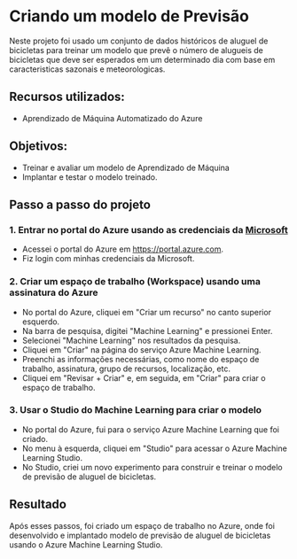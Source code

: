 # Criando um modelo de Previsão
Neste projeto foi usado um conjunto de dados históricos de aluguel de bicicletas para treinar um modelo
que prevê o número de alugueis de bicicletas que deve ser esperados em um determinado dia com base em caracteristicas
sazonais e meteorologicas.

## Recursos utilizados:
* Aprendizado de Máquina Automatizado do Azure
## Objetivos:
* Treinar e avaliar um modelo de Aprendizado de Máquina
* Implantar e testar o modelo treinado.
  
## Passo a passo do projeto
### 1. Entrar no portal do Azure usando as credenciais da [Microsoft](https://portal.azure.com)
* Acessei o portal do Azure em https://portal.azure.com.
* Fiz login com minhas credenciais da Microsoft.
### 2. Criar um espaço de trabalho (Workspace) usando uma assinatura do Azure 
* No portal do Azure, cliquei em "Criar um recurso" no canto superior esquerdo.
* Na barra de pesquisa, digitei "Machine Learning" e pressionei Enter.
* Selecionei "Machine Learning" nos resultados da pesquisa.
* Cliquei em "Criar" na página do serviço Azure Machine Learning.
* Preenchi as informações necessárias, como nome do espaço de trabalho, assinatura, grupo de recursos, localização, etc.
* Cliquei em "Revisar + Criar" e, em seguida, em "Criar" para criar o espaço de trabalho.
### 3. Usar o Studio do Machine Learning para criar o modelo 
* No portal do Azure, fui para o serviço Azure Machine Learning que foi criado.
* No menu à esquerda, cliquei em "Studio" para acessar o Azure Machine Learning Studio.
* No Studio, criei um novo experimento para construir e treinar o modelo de previsão de aluguel de bicicletas.

## Resultado

Após  esses passos, foi criado um espaço de trabalho no Azure, onde foi desenvolvido e implantado modelo de
previsão de aluguel de bicicletas usando o Azure Machine Learning Studio.
